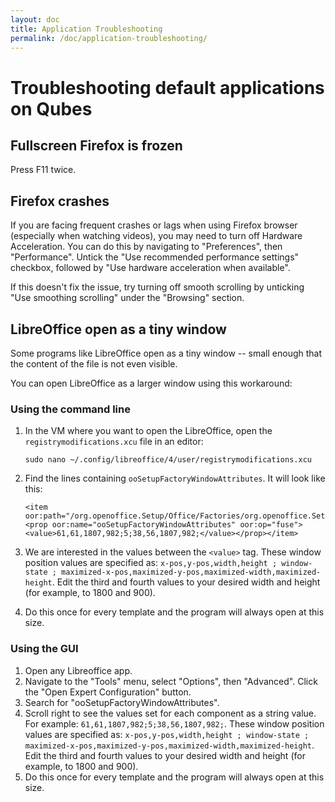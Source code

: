 ```yaml
---
layout: doc
title: Application Troubleshooting
permalink: /doc/application-troubleshooting/
---
```


# Troubleshooting default applications on Qubes #

## Fullscreen Firefox is frozen ##

Press F11 twice.

## Firefox crashes ##

If you are facing frequent crashes or lags when using Firefox browser (especially when watching videos), you may need to turn off Hardware Acceleration. You can do this by navigating to "Preferences", then "Performance". Untick the "Use recommended performance settings" checkbox, followed by "Use hardware acceleration when available". 

If this doesn't fix the issue, try turning off smooth scrolling by unticking "Use smoothing scrolling" under the "Browsing" section. 

## LibreOffice open as a tiny window ##

Some programs like LibreOffice  open as a tiny window -- small enough that the content of the file is not even visible. 

You can open LibreOffice as a larger window using this workaround:

### Using the command line
1. In the VM where you want to open the LibreOffice, open the `registrymodifications.xcu` file in an editor:
    ~~~
    sudo nano ~/.config/libreoffice/4/user/registrymodifications.xcu
    ~~~

2. Find the lines containing `ooSetupFactoryWindowAttributes`. It will look like this:
    ~~~
    <item oor:path="/org.openoffice.Setup/Office/Factories/org.openoffice.Setup:Factory['com.sun.star.sheet.SpreadsheetDocument']"><prop oor:name="ooSetupFactoryWindowAttributes" oor:op="fuse"><value>61,61,1807,982;5;38,56,1807,982;</value></prop></item>
    ~~~

3. We are interested in the values between the `<value>` tag. These window position values are specified as: `x-pos,y-pos,width,height ; window-state ; maximized-x-pos,maximized-y-pos,maximized-width,maximized-height`. Edit the third and fourth values to your desired width and height (for example, to 1800 and 900).
4. Do this once for every template and the program will always open at this size.

### Using the GUI
1. Open any Libreoffice app.
2. Navigate to the "Tools" menu, select "Options", then "Advanced". Click the "Open Expert Configuration" button.
3. Search for "ooSetupFactoryWindowAttributes".
4. Scroll right to see the values set for each component as a string value. For example:  `61,61,1807,982;5;38,56,1807,982;`. These window position values are specified as: `x-pos,y-pos,width,height ; window-state ; maximized-x-pos,maximized-y-pos,maximized-width,maximized-height`. Edit the third and fourth values to your desired width and height (for example, to 1800 and 900).
5. Do this once for every template and the program will always open at this size.

